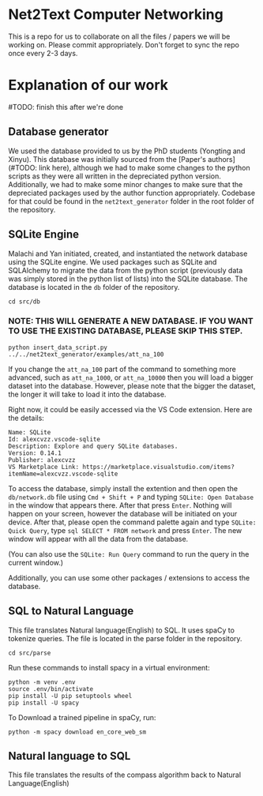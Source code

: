 # Net2Text Computer Networking

This is a repo for us to collaborate on all the files / papers we will be working on. Please commit appropriately. Don't forget to sync the repo once every 2-3 days.

# Explanation of our work

#TODO: finish this after we're done

## Database generator

We used the database provided to us by the PhD students (Yongting and Xinyu). This database was initially sourced from the [Paper's authors](#TODO: link here), although we had to make some changes to the python scripts as they were all written in the depreciated python version. Additionally, we had to make some minor changes to make sure that the depreciated packages used by the author function appropriately. Codebase for that could be found in the `net2text_generator` folder in the root folder of the repository.

## SQLite Engine

Malachi and Yan initiated, created, and instantiated the network database using the SQLite engine. We used packages such as SQLite and SQLAlchemy to migrate the data from the python script (previously data was simply stored in the python list of lists) into the SQLite database. The database is located in the `db` folder of the repository.

```shell
cd src/db
```

### NOTE: THIS WILL GENERATE A NEW DATABASE. IF YOU WANT TO USE THE EXISTING DATABASE, PLEASE SKIP THIS STEP.

```shell
python insert_data_script.py ../../net2text_generator/examples/att_na_100
```

If you change the `att_na_100` part of the command to something more advanced, such as `att_na_1000`, or `att_na_10000` then you will load a bigger dataset into the database. However, please note that the bigger the dataset, the longer it will take to load it into the database.

Right now, it could be easily accessed via the VS Code extension. Here are the details:

```
Name: SQLite
Id: alexcvzz.vscode-sqlite
Description: Explore and query SQLite databases.
Version: 0.14.1
Publisher: alexcvzz
VS Marketplace Link: https://marketplace.visualstudio.com/items?itemName=alexcvzz.vscode-sqlite
```

To access the database, simply install the extention and then open the `db/network.db` file using `Cmd + Shift + P` and typing `SQLite: Open Database` in the window that appears there. After that press `Enter`. Nothing will happen on your screen, however the database will be initiated on your device. After that, please open the command palette again and type `SQLite: Quick Query`, type `sql SELECT * FROM network` and press `Enter`. The new window will appear with all the data from the database.

(You can also use the `SQLite: Run Query` command to run the query in the current window.)

Additionally, you can use some other packages / extensions to access the database.

## SQL to Natural Language

This file translates Natural language(English) to SQL. It uses spaCy to tokenize queries. The file is located in the parse folder in the repository.
 ```shell
 cd src/parse
 ```

Run these commands to install spacy in a virtual environment:

```shell
python -m venv .env
source .env/bin/activate
pip install -U pip setuptools wheel
pip install -U spacy
```

To Download a trained pipeline in spaCy, run:

```shell
python -m spacy download en_core_web_sm
```


## Natural language to SQL

This file translates the results of the compass algorithm back to Natural Language(English)
